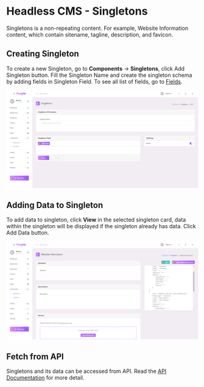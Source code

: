 # Headless CMS - Singletons

Singletons is a non-repeating content. For example, Website Information content, which contain sitename, tagline, description, and favicon. 

## Creating Singleton

To create a new Singleton, go to **Components** → **Singletons**, click Add Singleton button. Fill the Singleton Name and create the singleton schema by adding fields in Singleton Field. To see all list of fields, go to [Fields](fields.md).

![Add New Singleton](_media/add-new-singleton.png)

## Adding Data to Singleton

To add data to singleton, click **View** in the selected singleton card, data within the singleton will be displayed if the singleton already has data. Click Add Data button.

![Add Data to Singleton](_media/add-data-to-singleton.png)

## Fetch from API

Singletons and its data can be accessed from API. Read the [API Documentation](https://documenter.getpostman.com/view/13404470/Tzm8FFSv#ef68c45e-f209-4679-87cb-fb24f5fc2b04) for more detail. 